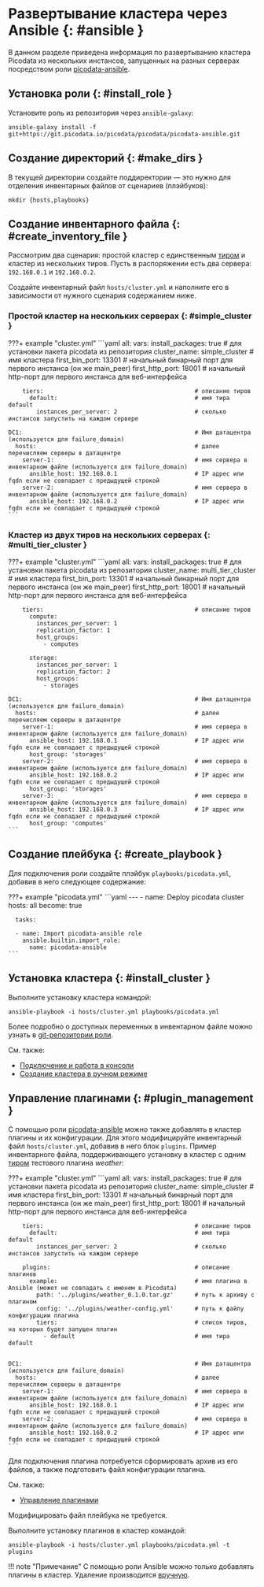 # Развертывание кластера через Ansible {: #ansible }

В данном разделе приведена информация по развертыванию кластера Picodata
из нескольких инстансов, запущенных на разных серверах посредством роли
[picodata-ansible].

[picodata-ansible]: https://git.picodata.io/picodata/picodata/picodata-ansible

## Установка роли {: #install_role }

Установите роль из репозитория через `ansible-galaxy`:

```shell
ansible-galaxy install -f git+https://git.picodata.io/picodata/picodata/picodata-ansible.git
```

## Создание директорий {: #make_dirs }

В текущей директории создайте поддиректории — это нужно для отделения
инвентарных файлов от сценариев (плэйбуков):

```shell
mkdir {hosts,playbooks}
```

## Создание инвентарного файла {: #create_inventory_file }

Рассмотрим два сценария: простой кластер с единственным [тиром] и кластер
из нескольких тиров. Пусть в распоряжении есть два сервера: `192.168.0.1` и
`192.168.0.2`.

Создайте инвентарный файл `hosts/cluster.yml` и наполните его
в зависимости от нужного сценария содержанием ниже.

[тиром]: ../overview/glossary.md#tier

### Простой кластер на нескольких серверах {: #simple_cluster }

???+ example "cluster.yml"
    ```yaml
    all:
      vars:
        install_packages: true                           # для установки пакета picodata из репозитория
        cluster_name: simple_cluster                     # имя кластера
        first_bin_port: 13301                            # начальный бинарный порт для первого инстанса (он же main_peer)
        first_http_port: 18001                           # начальный http-порт для первого инстанса для веб-интерфейса

        tiers:                                           # описание тиров
          default:                                       # имя тира default
            instances_per_server: 2                      # сколько инстансов запустить на каждом сервере

    DC1:                                                 # Имя датацентра (используется для failure_domain)
      hosts:                                             # далее перечисляем серверы в датацентре
        server-1:                                        # имя сервера в инвентарном файле (используется для failure_domain)
          ansible_host: 192.168.0.1                      # IP адрес или fqdn если не совпадает с предыдущей строкой
        server-2:                                        # имя сервера в инвентарном файле (используется для failure_domain)
          ansible_host: 192.168.0.2                      # IP адрес или fqdn если не совпадает с предыдущей строкой
    ```

### Кластер из двух тиров на нескольких серверах {: #multi_tier_cluster }

???+ example "cluster.yml"
    ```yaml
    all:
      vars:
        install_packages: true                           # для установки пакета picodata из репозитория
        cluster_name: multi_tier_cluster                 # имя кластера
        first_bin_port: 13301                            # начальный бинарный порт для первого инстанса (он же main_peer)
        first_http_port: 18001                           # начальный http-порт для первого инстанса для веб-интерфейса

        tiers:                                           # описание тиров
          compute:
            instances_per_server: 1
            replication_factor: 1
            host_groups:
              - computes

          storage:
            instances_per_server: 1
            replication_factor: 2
            host_groups:
              - storages

    DC1:                                                 # Имя датацентра (используется для failure_domain)
      hosts:                                             # далее перечисляем серверы в датацентре
        server-1:                                        # имя сервера в инвентарном файле (используется для failure_domain)
          ansible_host: 192.168.0.1                      # IP адрес или fqdn если не совпадает с предыдущей строкой
          host_group: 'storages'
        server-2:                                        # имя сервера в инвентарном файле (используется для failure_domain)
          ansible_host: 192.168.0.2                      # IP адрес или fqdn если не совпадает с предыдущей строкой
          host_group: 'storages'
        server-3:                                        # имя сервера в инвентарном файле (используется для failure_domain)
          ansible_host: 192.168.0.3                      # IP адрес или fqdn если не совпадает с предыдущей строкой
          host_group: 'computes'
    ```

## Создание плейбука {: #create_playbook }

Для подключения роли создайте плэйбук `playbooks/picodata.yml`,
добавив в него следующее содержание:

???+ example "picodata.yml"
    ```yaml
    ---
    - name: Deploy picodata cluster
      hosts: all
      become: true

      tasks:

      - name: Import picodata-ansible role
        ansible.builtin.import_role:
          name: picodata-ansible
    ```

## Установка кластера {: #install_cluster }

Выполните установку кластера командой:

```shell
ansible-playbook -i hosts/cluster.yml playbooks/picodata.yml
```

Более подробно о доступных переменных в инвентарном файле можно узнать в
[git-репозитории
роли](https://git.picodata.io/picodata/picodata/picodata-ansible/-/blob/main/docs/variables.md).

См. также:

- [Подключение и работа в консоли](connecting.md)
- [Создание кластера в ручном режиме](deploy.md)

## Управление плагинами {: #plugin_management }

C помощью роли [picodata-ansible] можно также добавлять в кластер
плагины и их конфигурации. Для этого модифицируйте инвентарный файл
`hosts/cluster.yml`, добавив в него блок `plugins`. Пример инвентарного
файла, поддерживающего установку в кластер c одним [тиром] тестового
плагина _weather_:

???+ example "cluster.yml"
    ```yaml
    all:
      vars:
        install_packages: true                           # для установки пакета picodata из репозитория
        cluster_name: simple_cluster                     # имя кластера
        first_bin_port: 13301                            # начальный бинарный порт для первого инстанса (он же main_peer)
        first_http_port: 18001                           # начальный http-порт для первого инстанса для веб-интерфейса

        tiers:                                           # описание тиров
          default:                                       # имя тира default
            instances_per_server: 2                      # сколько инстансов запустить на каждом сервере

        plugins:                                         # описание плагинов
          example:                                       # имя плагина в Ansible (может не совпадать с именем в Picodata)
            path: '../plugins/weather_0.1.0.tar.gz'      # путь к архиву с плагином
            config: '../plugins/weather-config.yml'      # путь к файлу конфигурации плагина
            tiers:                                       # список тиров, на которых будет запущен плагин
              - default                                  # имя тира default


    DC1:                                                 # Имя датацентра (используется для failure_domain)
      hosts:                                             # далее перечисляем серверы в датацентре
        server-1:                                        # имя сервера в инвентарном файле (используется для failure_domain)
          ansible_host: 192.168.0.1                      # IP адрес или fqdn если не совпадает с предыдущей строкой
        server-2:                                        # имя сервера в инвентарном файле (используется для failure_domain)
          ansible_host: 192.168.0.2                      # IP адрес или fqdn если не совпадает с предыдущей строкой
    ```

Для подключения плагина потребуется сформировать архив из его файлов, а
также подготовить файл конфигурации плагина.

См. также:

- [Управление плагинами](plugins.md)

Модифицировать файл плейбука не требуется.

Выполните установку плагинов в кластер командой:

```shell
ansible-playbook -i hosts/cluster.yml playbooks/picodata.yml -t plugins
```

!!! note "Примечание"
    С помощью роли Ansible можно только добавлять
    плагины в кластер. Удаление производится
    [вручную](plugins.md#drop_plugin).
